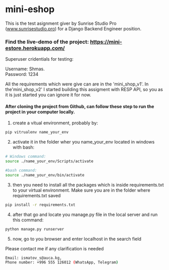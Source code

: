 # mini-eshop
This is the test asignment giver by Sunrise Studio Pro (www.sunrisestudio.pro) for a Django Backend Engineer position.

### Find the live-demo of the project:  https://mini-estore.herokuapp.com/

Superuser cridentials for testing:

  Username: Shmas.  
  Password: 1234

All the requirements which were give can are in the 'mini_shop_v1'. In the'mini_shop_v2' I started building this assigment with RESP API, so you as it is just started you can ignore it for now.


#### After cloning the project from Github, can follow these step to run the project in your computer locally.

1. create a vitual environment, probably by:
```bash
pip vitrualenv name_your_env
```
2. activate it in the folder wher you name_your_env located in windows with bash:
```bash
# Windows command:
source ./name_your_env/Scripts/activate

#bash command:
source ./name_your_env/bin/activate
```
3. then you need to install all the packages which is inside requirements.txt to your virtual environment. Make sure you are in the folder where requirements.txt saved
```bash
pip install -r requirements.txt
```
4. after that go and locate you manage.py file in the local server and run this command:
```bash
python manage.py runserver
```
5. now, go to you browser and enter localhost in the search field

Please contact me if any clarification is needed
```bash
Email: ismatov_s@auca.kg,
Phone number: +996 555 126012 (WhatsApp, Telegram)
```

